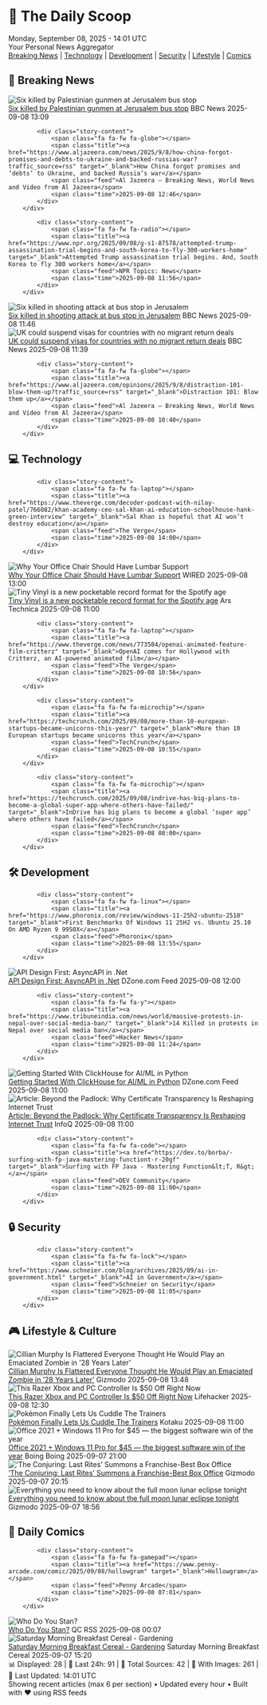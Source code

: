 <!-- Processing 54 RSS feeds at 2025-09-08 14:01:45 UTC -->
<!-- Processing: Saturday Morning Breakfast Cereal -->
<!-- Processing: Poorly Drawn Lines -->
<!-- Processing: Dilbert -->
<!-- Processing: Cyanide & Happiness -->
<!-- Processing: Questionable Content -->
<!-- Processing: Girl Genius -->
<!-- Processing: BBC World News -->
<!-- Processing: Associated Press Breaking -->
<!-- Processing: Sky News World -->
<!-- Processing: The Verge -->
<!-- Processing: Ars Technica -->
<!-- Processing: O'Reilly Radar -->
<!-- Processing: WIRED -->
<!-- Processing: Hacker News -->
<!-- Processing: Phoronix Linux News -->
<!-- Processing: DistroWatch -->
<!-- Processing: Ubuntu Blog -->
<!-- Processing: GitLab Blog -->
<!-- Processing: Coding Horror -->
<!-- Processing: Gizmodo -->
<!-- Processing: Boing Boing -->
<!-- Generated 5 new posts out of 21 feeds processed -->
<div class="newspaper-header">
    <h1 class="newspaper-title">📰 The Daily Scoop</h1>
    <div class="newspaper-date">Monday, September 08, 2025 - 14:01 UTC</div>
    <div class="newspaper-subtitle">Your Personal News Aggregator</div>
</div>

<div class="newspaper-nav">
    <a href="#breaking">Breaking News</a> |
    <a href="#tech">Technology</a> |
    <a href="#dev">Development</a> |
    <a href="#security">Security</a> |
    <a href="#lifestyle">Lifestyle</a> |
    <a href="#webcomics">Comics</a>
</div>

<div class="news-section breaking-news" id="breaking">
<h2 class="section-header">🚨 Breaking News</h2>
<div class="stories-container">
<div class="story">
            <img src="https://ichef.bbci.co.uk/ace/standard/240/cpsprodpb/6287/live/48e4c6d0-8c8f-11f0-b391-6936825093bd.jpg" alt="Six killed by Palestinian gunmen at Jerusalem bus stop" class="story-image" loading="lazy" onerror="this.style.display='none'">
            <div class="story-content">
                <span class="fa fa-fw fa-earth-americas"></span>
                <span class="title"><a href="https://www.bbc.com/news/articles/cr70ny0l7vgo?at_medium=RSS&at_campaign=rss" target="_blank">Six killed by Palestinian gunmen at Jerusalem bus stop</a></span>
                <span class="feed">BBC News</span>
                <span class="time">2025-09-08 13:09</span>
            </div>
        </div>
<div class="story">
            
            <div class="story-content">
                <span class="fa fa-fw fa-globe"></span>
                <span class="title"><a href="https://www.aljazeera.com/news/2025/9/8/how-china-forgot-promises-and-debts-to-ukraine-and-backed-russias-war?traffic_source=rss" target="_blank">How China forgot promises and ‘debts’ to Ukraine, and backed Russia’s war</a></span>
                <span class="feed">Al Jazeera – Breaking News, World News and Video from Al Jazeera</span>
                <span class="time">2025-09-08 12:46</span>
            </div>
        </div>
<div class="story">
            
            <div class="story-content">
                <span class="fa fa-fw fa-radio"></span>
                <span class="title"><a href="https://www.npr.org/2025/09/08/g-s1-87578/attempted-trump-assassination-trial-begins-and-south-korea-to-fly-300-workers-home" target="_blank">Attempted Trump assassination trial begins. And, South Korea to fly 300 workers home</a></span>
                <span class="feed">NPR Topics: News</span>
                <span class="time">2025-09-08 11:56</span>
            </div>
        </div>
<div class="story">
            <img src="https://ichef.bbci.co.uk/ace/standard/240/cpsprodpb/6287/live/48e4c6d0-8c8f-11f0-b391-6936825093bd.jpg" alt="Six killed in shooting attack at bus stop in Jerusalem" class="story-image" loading="lazy" onerror="this.style.display='none'">
            <div class="story-content">
                <span class="fa fa-fw fa-earth-americas"></span>
                <span class="title"><a href="https://www.bbc.com/news/articles/cr70ny0l7vgo?at_medium=RSS&at_campaign=rss" target="_blank">Six killed in shooting attack at bus stop in Jerusalem</a></span>
                <span class="feed">BBC News</span>
                <span class="time">2025-09-08 11:46</span>
            </div>
        </div>
<div class="story">
            <img src="https://ichef.bbci.co.uk/ace/standard/240/cpsprodpb/96a2/live/b6c3b1b0-8c86-11f0-a91f-69625b70a4a8.jpg" alt="UK could suspend visas for countries with no migrant return deals" class="story-image" loading="lazy" onerror="this.style.display='none'">
            <div class="story-content">
                <span class="fa fa-fw fa-flag"></span>
                <span class="title"><a href="https://www.bbc.com/news/articles/c4g7xyn03yno?at_medium=RSS&at_campaign=rss" target="_blank">UK could suspend visas for countries with no migrant return deals</a></span>
                <span class="feed">BBC News</span>
                <span class="time">2025-09-08 11:39</span>
            </div>
        </div>
<div class="story">
            
            <div class="story-content">
                <span class="fa fa-fw fa-globe"></span>
                <span class="title"><a href="https://www.aljazeera.com/opinions/2025/9/8/distraction-101-blow-them-up?traffic_source=rss" target="_blank">Distraction 101: Blow them up</a></span>
                <span class="feed">Al Jazeera – Breaking News, World News and Video from Al Jazeera</span>
                <span class="time">2025-09-08 10:40</span>
            </div>
        </div>
</div>
</div>
<div class="news-section tech-news" id="tech">
<h2 class="section-header">💻 Technology</h2>
<div class="stories-container">
<div class="story">
            
            <div class="story-content">
                <span class="fa fa-fw fa-laptop"></span>
                <span class="title"><a href="https://www.theverge.com/decoder-podcast-with-nilay-patel/766082/khan-academy-ceo-sal-khan-ai-education-schoolhouse-hank-green-interview" target="_blank">Sal Khan is hopeful that AI won’t destroy education</a></span>
                <span class="feed">The Verge</span>
                <span class="time">2025-09-08 14:00</span>
            </div>
        </div>
<div class="story">
            <img src="https://media.wired.com/photos/68be03efae156111b45831a6/master/pass/Does-Your-Office-Chair-Need-Lumbar-Support-.jpg" alt="Why Your Office Chair Should Have Lumbar Support" class="story-image" loading="lazy" onerror="this.style.display='none'">
            <div class="story-content">
                <span class="fa fa-fw fa-bolt"></span>
                <span class="title"><a href="https://www.wired.com/story/does-your-office-chair-need-lumbar-support/" target="_blank">Why Your Office Chair Should Have Lumbar Support</a></span>
                <span class="feed">WIRED</span>
                <span class="time">2025-09-08 13:00</span>
            </div>
        </div>
<div class="story">
            <img src="https://cdn.arstechnica.net/wp-content/uploads/2025/09/tinyvinyl5-500x500.jpg" alt="Tiny Vinyl is a new pocketable record format for the Spotify age" class="story-image" loading="lazy" onerror="this.style.display='none'">
            <div class="story-content">
                <span class="fa fa-fw fa-cog"></span>
                <span class="title"><a href="https://arstechnica.com/gadgets/2025/09/tiny-vinyl-is-a-new-pocketable-record-format-for-the-spotify-age/" target="_blank">Tiny Vinyl is a new pocketable record format for the Spotify age</a></span>
                <span class="feed">Ars Technica</span>
                <span class="time">2025-09-08 11:00</span>
            </div>
        </div>
<div class="story">
            
            <div class="story-content">
                <span class="fa fa-fw fa-laptop"></span>
                <span class="title"><a href="https://www.theverge.com/news/773584/openai-animated-feature-film-critterz" target="_blank">OpenAI comes for Hollywood with Critterz, an AI-powered animated film</a></span>
                <span class="feed">The Verge</span>
                <span class="time">2025-09-08 10:56</span>
            </div>
        </div>
<div class="story">
            
            <div class="story-content">
                <span class="fa fa-fw fa-microchip"></span>
                <span class="title"><a href="https://techcrunch.com/2025/09/08/more-than-10-european-startups-became-unicorns-this-year/" target="_blank">More than 10 European startups became unicorns this year</a></span>
                <span class="feed">TechCrunch</span>
                <span class="time">2025-09-08 10:55</span>
            </div>
        </div>
<div class="story">
            
            <div class="story-content">
                <span class="fa fa-fw fa-microchip"></span>
                <span class="title"><a href="https://techcrunch.com/2025/09/08/indrive-has-big-plans-to-become-a-global-super-app-where-others-have-failed/" target="_blank">InDrive has big plans to become a global ‘super app’ where others have failed</a></span>
                <span class="feed">TechCrunch</span>
                <span class="time">2025-09-08 08:00</span>
            </div>
        </div>
</div>
</div>
<div class="news-section dev-news" id="dev">
<h2 class="section-header">🛠️ Development</h2>
<div class="stories-container">
<div class="story">
            
            <div class="story-content">
                <span class="fa fa-fw fa-linux"></span>
                <span class="title"><a href="https://www.phoronix.com/review/windows-11-25h2-ubuntu-2510" target="_blank">First Benchmarks Of Windows 11 25H2 vs. Ubuntu 25.10 On AMD Ryzen 9 9950X</a></span>
                <span class="feed">Phoronix</span>
                <span class="time">2025-09-08 13:55</span>
            </div>
        </div>
<div class="story">
            <img src="https://dz2cdn1.dzone.com/thumbnail?fid=18604766&w=600" alt="API Design First: AsyncAPI in .Net" class="story-image" loading="lazy" onerror="this.style.display='none'">
            <div class="story-content">
                <span class="fa fa-fw fa-newspaper"></span>
                <span class="title"><a href="https://dzone.com/articles/api-design-first-asyncapi-in-dotnet" target="_blank">API Design First: AsyncAPI in .Net</a></span>
                <span class="feed">DZone.com Feed</span>
                <span class="time">2025-09-08 12:00</span>
            </div>
        </div>
<div class="story">
            
            <div class="story-content">
                <span class="fa fa-fw fa-y"></span>
                <span class="title"><a href="https://www.tribuneindia.com/news/world/massive-protests-in-nepal-over-social-media-ban/" target="_blank">14 Killed in protests in Nepal over social media ban</a></span>
                <span class="feed">Hacker News</span>
                <span class="time">2025-09-08 11:24</span>
            </div>
        </div>
<div class="story">
            <img src="https://dz2cdn1.dzone.com/thumbnail?fid=18604511&w=600" alt="Getting Started With ClickHouse for AI/ML in Python" class="story-image" loading="lazy" onerror="this.style.display='none'">
            <div class="story-content">
                <span class="fa fa-fw fa-newspaper"></span>
                <span class="title"><a href="https://dzone.com/articles/getting-started-with-clickhouse-for-ai-ml-in-python" target="_blank">Getting Started With ClickHouse for AI/ML in Python</a></span>
                <span class="feed">DZone.com Feed</span>
                <span class="time">2025-09-08 11:00</span>
            </div>
        </div>
<div class="story">
            <img src="https://res.infoq.com/articles/tls-certificate-transparency/en/headerimage/tls-certificate-transparency-header-1756385529119.jpg" alt="Article: Beyond the Padlock: Why Certificate Transparency Is Reshaping Internet Trust" class="story-image" loading="lazy" onerror="this.style.display='none'">
            <div class="story-content">
                <span class="fa fa-fw fa-info-circle"></span>
                <span class="title"><a href="https://www.infoq.com/articles/tls-certificate-transparency/?utm_campaign=infoq_content&utm_source=infoq&utm_medium=feed&utm_term=global" target="_blank">Article: Beyond the Padlock: Why Certificate Transparency Is Reshaping Internet Trust</a></span>
                <span class="feed">InfoQ</span>
                <span class="time">2025-09-08 11:00</span>
            </div>
        </div>
<div class="story">
            
            <div class="story-content">
                <span class="fa fa-fw fa-code"></span>
                <span class="title"><a href="https://dev.to/borba/-surfing-with-fp-java-mastering-functiont-r-20gf" target="_blank">Surfing with FP Java - Mastering Function&lt;T, R&gt;</a></span>
                <span class="feed">DEV Community</span>
                <span class="time">2025-09-08 11:00</span>
            </div>
        </div>
</div>
</div>
<div class="news-section security-news" id="security">
<h2 class="section-header">🔒 Security</h2>
<div class="stories-container">
<div class="story">
            
            <div class="story-content">
                <span class="fa fa-fw fa-lock"></span>
                <span class="title"><a href="https://www.schneier.com/blog/archives/2025/09/ai-in-government.html" target="_blank">AI in Government</a></span>
                <span class="feed">Schneier on Security</span>
                <span class="time">2025-09-08 11:05</span>
            </div>
        </div>
</div>
</div>
<div class="news-section lifestyle-news" id="lifestyle">
<h2 class="section-header">🎮 Lifestyle & Culture</h2>
<div class="stories-container">
<div class="story">
            <img src="https://gizmodo.com/app/uploads/2025/06/28-Years-Later-zombie.jpg" alt="Cillian Murphy Is Flattered Everyone Thought He Would Play an Emaciated Zombie in ’28 Years Later’" class="story-image" loading="lazy" onerror="this.style.display='none'">
            <div class="story-content">
                <span class="fa fa-fw fa-computer"></span>
                <span class="title"><a href="https://gizmodo.com/cillian-murphy-is-flattered-everyone-thought-he-would-play-an-emaciated-zombie-in-28-years-later-2000655309" target="_blank">Cillian Murphy Is Flattered Everyone Thought He Would Play an Emaciated Zombie in ’28 Years Later’</a></span>
                <span class="feed">Gizmodo</span>
                <span class="time">2025-09-08 13:48</span>
            </div>
        </div>
<div class="story">
            <img src="https://lifehacker.com/imagery/articles/01K4MBHW4JR48591BT9WDH2N32/hero-image.png" alt="This Razer Xbox and PC Controller Is $50 Off Right Now" class="story-image" loading="lazy" onerror="this.style.display='none'">
            <div class="story-content">
                <span class="fa fa-fw fa-life-ring"></span>
                <span class="title"><a href="https://lifehacker.com/tech/razer-wolverine-v3-pro-sale?utm_medium=RSS" target="_blank">This Razer Xbox and PC Controller Is $50 Off Right Now</a></span>
                <span class="feed">Lifehacker</span>
                <span class="time">2025-09-08 12:30</span>
            </div>
        </div>
<div class="story">
            <img src="https://kotaku.com/app/uploads/2025/09/plush-main-1.jpg" alt="Pokémon Finally Lets Us Cuddle The Trainers" class="story-image" loading="lazy" onerror="this.style.display='none'">
            <div class="story-content">
                <span class="fa fa-fw fa-gamepad"></span>
                <span class="title"><a href="https://kotaku.com/pokemon-center-trainer-plush-n-marnie-lillie-2000623942" target="_blank">Pokémon Finally Lets Us Cuddle The Trainers</a></span>
                <span class="feed">Kotaku</span>
                <span class="time">2025-09-08 11:00</span>
            </div>
        </div>
<div class="story">
            <img src="https://i0.wp.com/boingboing.net/wp-content/uploads/2025/09/The-Ultimate-Microsoft-Office-Professional-2021-for-Windows.jpg?fit=2250%2C1500&amp;quality=60&amp;ssl=1" alt="Office 2021 + Windows 11 Pro for $45 — the biggest software win of the year" class="story-image" loading="lazy" onerror="this.style.display='none'">
            <div class="story-content">
                <span class="fa fa-fw fa-arrow-right"></span>
                <span class="title"><a href="https://boingboing.net/2025/09/07/office-2021-windows-11-pro-for-45-the-biggest-software-win-of-the-year.html" target="_blank">Office 2021 + Windows 11 Pro for $45 — the biggest software win of the year</a></span>
                <span class="feed">Boing Boing</span>
                <span class="time">2025-09-07 21:00</span>
            </div>
        </div>
<div class="story">
            <img src="https://gizmodo.com/app/uploads/2025/09/ConjuringYoungerWarrens.jpg" alt="‘The Conjuring: Last Rites’ Summons a Franchise-Best Box Office" class="story-image" loading="lazy" onerror="this.style.display='none'">
            <div class="story-content">
                <span class="fa fa-fw fa-computer"></span>
                <span class="title"><a href="https://gizmodo.com/the-conjuring-last-rites-summons-a-franchise-best-box-office-2000655105" target="_blank">‘The Conjuring: Last Rites’ Summons a Franchise-Best Box Office</a></span>
                <span class="feed">Gizmodo</span>
                <span class="time">2025-09-07 20:15</span>
            </div>
        </div>
<div class="story">
            <img src="https://gizmodo.com/app/uploads/2025/09/moon.jpg" alt="Everything you need to know about the full moon lunar eclipse tonight" class="story-image" loading="lazy" onerror="this.style.display='none'">
            <div class="story-content">
                <span class="fa fa-fw fa-computer"></span>
                <span class="title"><a href="https://gizmodo.com/everything-you-need-to-know-about-the-full-moon-lunar-eclipse-tonight-2000655078" target="_blank">Everything you need to know about the full moon lunar eclipse tonight</a></span>
                <span class="feed">Gizmodo</span>
                <span class="time">2025-09-07 18:56</span>
            </div>
        </div>
</div>
</div>
<div class="news-section webcomics-section" id="webcomics">
<h2 class="section-header">🎨 Daily Comics</h2>
<div class="stories-container">
<div class="story">
            
            <div class="story-content">
                <span class="fa fa-fw fa-gamepad"></span>
                <span class="title"><a href="https://www.penny-arcade.com/comic/2025/09/08/hollowgram" target="_blank">Hollowgram</a></span>
                <span class="feed">Penny Arcade</span>
                <span class="time">2025-09-08 07:01</span>
            </div>
        </div>
<div class="story">
            <img src="http://www.questionablecontent.net/comics/5652.png" alt="Who Do You Stan?" class="story-image" loading="lazy" onerror="this.style.display='none'">
            <div class="story-content">
                <span class="fa fa-fw fa-music"></span>
                <span class="title"><a href="http://questionablecontent.net/view.php?comic=5652" target="_blank">Who Do You Stan?</a></span>
                <span class="feed">QC RSS</span>
                <span class="time">2025-09-08 00:07</span>
            </div>
        </div>
<div class="story">
            <img src="https://www.smbc-comics.com/comics/1757023233-20250907.png" alt="Saturday Morning Breakfast Cereal - Gardening" class="story-image" loading="lazy" onerror="this.style.display='none'">
            <div class="story-content">
                <span class="fa fa-fw fa-smile"></span>
                <span class="title"><a href="https://www.smbc-comics.com/comic/gardening-2" target="_blank">Saturday Morning Breakfast Cereal - Gardening</a></span>
                <span class="feed">Saturday Morning Breakfast Cereal</span>
                <span class="time">2025-09-07 15:20</span>
            </div>
        </div>
</div>
</div>

<div class="newspaper-footer">
    <div class="stats">
        📊 Displayed: 28 | 📅 Last 24h: 91 | 📡 Total Sources: 42 | 📸 With Images: 261 |
        🔄 Last Updated: 14:01 UTC
    </div>
    <div class="footer-note">
        Showing recent articles (max 6 per section) • Updated every hour • Built with ❤️ using RSS feeds
    </div>
</div>
